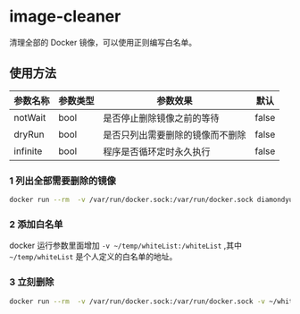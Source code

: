 # image-cleaner


清理全部的 Docker 镜像，可以使用正则编写白名单。


## 使用方法

| 参数名称     | 参数类型 | 参数效果             | 默认    |
| -------- | ---- | ---------------- | ----- |
| notWait  | bool | 是否停止删除镜像之前的等待    | false |
| dryRun   | bool | 是否只列出需要删除的镜像而不删除 | false |
| infinite | bool | 程序是否循环定时永久执行     | false |


### 1 列出全部需要删除的镜像
```bash
docker run --rm  -v /var/run/docker.sock:/var/run/docker.sock diamondyuan/image-cleaner
```

### 2 添加白名单

docker 运行参数里面增加  `-v ~/temp/whiteList:/whiteList` ,其中 `~/temp/whiteList` 是个人定义的白名单的地址。

### 3 立刻删除
```Bash
docker run --rm  -v /var/run/docker.sock:/var/run/docker.sock -v ~/whiteList:/whiteList diamondyuan/image-cleaner -notWait
```




























